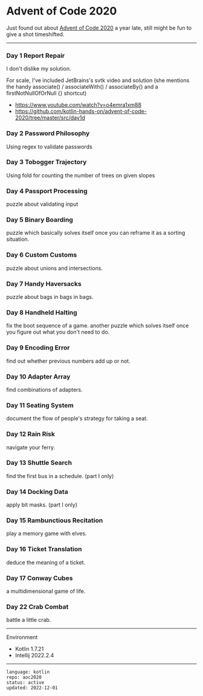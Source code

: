 # Advent of Code 2020

Just found out about [Advent of Code 2020] a year late, still might be fun to give a shot timeshifted.

[Advent of Code 2020]:https://adventofcode.com/2020

---

### Day 1 Report Repair

I don't dislike my solution.

For scale, I've included JetBrains's svtk video and solution (she mentions the handy associate() / associateWith() / associateBy() and a firstNotNullOfOrNull {} shortcut)

- https://www.youtube.com/watch?v=o4emra1xm88
- https://github.com/kotlin-hands-on/advent-of-code-2020/tree/master/src/day1d

### Day 2 Password Philosophy

Using regex to validate passwords

### Day 3 Tobogger Trajectory

Using fold for counting the number of trees on given slopes

### Day 4 Passport Processing

puzzle about validating input

### Day 5 Binary Boarding

puzzle which basically solves itself once you can reframe it as a sorting situation.

### Day 6 Custom Customs

puzzle about unions and intersections.

### Day 7 Handy Haversacks

puzzle about bags in bags in bags.

### Day 8 Handheld Halting

fix the boot sequence of a game. another puzzle which solves itself once you figure out what you don't need to do.

### Day 9 Encoding Error

find out whether previous numbers add up or not.

### Day 10 Adapter Array

find combinations of adapters. 

### Day 11 Seating System

document the flow of people's strategy for taking a seat.

### Day 12 Rain Risk

navigate your ferry.

### Day 13 Shuttle Search

find the first bus in a schedule. (part I only)

### Day 14 Docking Data

apply bit masks. (part I only)

### Day 15 Rambunctious Recitation

play a memory game with elves.

### Day 16 Ticket Translation

deduce the meaning of a ticket.

### Day 17 Conway Cubes

a multidimensional game of life.

### Day 22 Crab Combat

battle a little crab.

---

Environment

- Kotlin 1.7.21
- Intellij 2022.2.4

---

```
language: kotlin
repo: aoc2020
status: active
updated: 2022-12-01
```